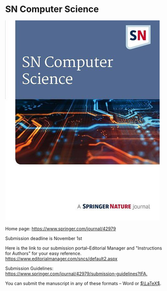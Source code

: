 # SN Computer Science

![Springer Nature](assets/springernature_cs.jpeg)

Home page: <https://www.springer.com/journal/42979>

Submission deadline is November 1st

Here is the link to our submission portal–Editorial Manager and "Instructions for Authors" for your easy reference.
<https://www.editorialmanager.com/sncs/default2.aspx>

Submission Guidelines: <https://www.springer.com/journal/42979/submission-guidelines?IFA.>

You can submit the manuscript in any of these formats – Word or [$\LaTeX$](https://www.springernature.com/gp/authors/campaigns/latex-author-support).
